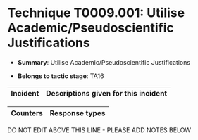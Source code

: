 # Technique T0009.001: Utilise Academic/Pseudoscientific Justifications

* **Summary**: Utilise Academic/Pseudoscientific Justifications

* **Belongs to tactic stage**: TA16


| Incident | Descriptions given for this incident |
| -------- | -------------------- |



| Counters | Response types |
| -------- | -------------- |


DO NOT EDIT ABOVE THIS LINE - PLEASE ADD NOTES BELOW